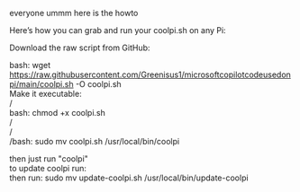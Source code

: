 
everyone ummm here is the howto                                                                        
                                                                            
Here’s how you can grab and run your coolpi.sh on any Pi:                        

Download the raw script from GitHub:                                    
                                                                 
bash:          wget https://raw.githubusercontent.com/Greenisus1/microsoftcopilotcodeusedonpi/main/coolpi.sh -O coolpi.sh                                                             
Make it executable:         
/          
bash:  chmod +x coolpi.sh                           
/                                          
/                                 
/bash: sudo mv coolpi.sh /usr/local/bin/coolpi                          

then just run "coolpi"                                   
          to update coolpi run:  
          then run:   sudo mv update-coolpi.sh /usr/local/bin/update-coolpi

                                                                  
